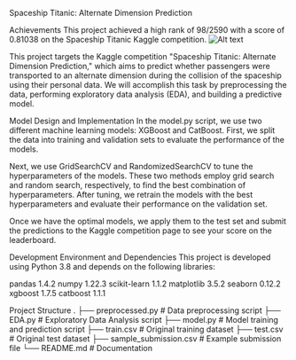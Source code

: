 Spaceship Titanic: Alternate Dimension Prediction

Achievements
This project achieved a high rank of 98/2590 with a score of 0.81038 on the Spaceship Titanic Kaggle competition.
![Alt text](source/98/2590.png)

This project targets the Kaggle competition "Spaceship Titanic: Alternate Dimension Prediction," which aims to predict whether passengers were transported to an alternate dimension during the collision of the spaceship using their personal data. We will accomplish this task by preprocessing the data, performing exploratory data analysis (EDA), and building a predictive model.

Model Design and Implementation
In the model.py script, we use two different machine learning models: XGBoost and CatBoost. First, we split the data into training and validation sets to evaluate the performance of the models.

Next, we use GridSearchCV and RandomizedSearchCV to tune the hyperparameters of the models. These two methods employ grid search and random search, respectively, to find the best combination of hyperparameters. After tuning, we retrain the models with the best hyperparameters and evaluate their performance on the validation set.

Once we have the optimal models, we apply them to the test set and submit the predictions to the Kaggle competition page to see your score on the leaderboard.


Development Environment and Dependencies
This project is developed using Python 3.8 and depends on the following libraries:

pandas 1.4.2
numpy 1.22.3
scikit-learn 1.1.2
matplotlib 3.5.2
seaborn 0.12.2
xgboost 1.7.5
catboost 1.1.1

Project Structure
.
├── preprocessed.py          # Data preprocessing script
├── EDA.py                   # Exploratory Data Analysis script
├── model.py                 # Model training and prediction script
├── train.csv                # Original training dataset
├── test.csv                 # Original test dataset
├── sample_submission.csv    # Example submission file
└── README.md                # Documentation

